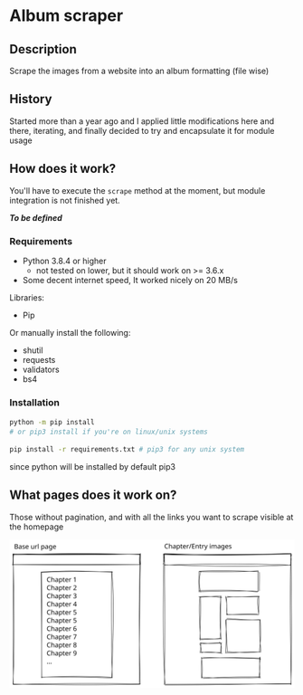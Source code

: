 # Album scraper

## Description

Scrape the images from a website into an album formatting (file wise)

## History

Started more than a year ago and I applied little modifications here and there, iterating, and finally decided to try and encapsulate it for module usage

## How does it work?

You'll have to execute the `scrape` method at the moment, but module integration is not finished yet.

**_To be defined_**

### Requirements

- Python 3.8.4 or higher
  - not tested on lower, but it should work on >= 3.6.x
- Some decent internet speed, It worked nicely on 20 MB/s

Libraries:

- Pip

Or manually install the following:

- shutil
- requests
- validators
- bs4

### Installation

```bash
python -m pip install
# or pip3 install if you're on linux/unix systems
```

```bash
pip install -r requirements.txt # pip3 for any unix system
```

since python will be installed by default pip3

## What pages does it work on?

Those without pagination, and with all the links you want to scrape visible at the homepage

![Pages example](./images/page-example.svg)
